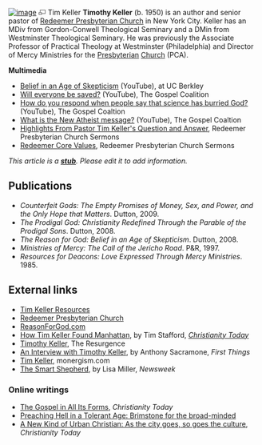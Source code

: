[![image](images/d/d9/Tim_keller.jpg)](http://www.theopedia.com/File:Tim_keller.jpg)
[![image](data:image/png;base64,iVBORw0KGgoAAAANSUhEUgAAAA8AAAALCAAAAACFLIiAAAAAAnRSTlMA/1uRIrUAAABPSURBVAjXY/j///+5vXDwjAHIr26ZAgXZe8H8a/+hoIcw/9nevdVL9+79DuPvzQYZFPUezu8BMZLXgkExnD8HAu6hqv//n+HZVjD4DuUDAKlChD3fj6aPAAAAAElFTkSuQmCC)](http://www.theopedia.com/File:Tim_keller.jpg "Enlarge")
Tim Keller
**Timothy Keller** (b. 1950) is an author and senior pastor of
[Redeemer Presbyterian Church](http://www.redeemer.com/) in New
York City. Keller has an MDiv from Gordon-Conwell Theological
Seminary and a DMin from Westminster Theological Seminary. He was
previously the Associate Professor of Practical Theology at
Westminster (Philadelphia) and Director of Mercy Ministries for the
[Presbyterian](Presbyterian "Presbyterian")
[Church](Church "Church") (PCA).

**Multimedia**

-   [Belief in an Age of Skepticism](http://www.youtube.com/watch?v=C9fmKSwuoDE)
    (YouTube), at UC Berkley
-   [Will everyone be saved?](http://www.youtube.com/watch?v=_2qeJMUnkik&NR=1)
    (YouTube), The Gospel Coalition
-   [How do you respond when people say that science has burried God?](http://www.youtube.com/watch?v=KWY7vi5NRq8&feature=related)
    (YouTube), The Gospel Coaltion
-   [What is the New Atheist message?](http://www.youtube.com/watch?v=sOusFD9PnsA&feature=related)
    (YouTube), The Gospel Coaltion
-   [Highlights From Pastor Tim Keller's Question and Answer](http://sermons.redeemer.com/store/index.cfm?fuseaction=category.display&category_ID=28),
    Redeemer Presbyterian Church Sermons
-   [Redeemer Core Values](http://sermons.redeemer.com/store/index.cfm?fuseaction=category.display&category_ID=23),
    Redeemer Presbyterian Church Sermons

*This article is a **[stub](http://www.theopedia.com/Category:Theopedia_stubs "Category:Theopedia stubs")**. Please edit it to add information.*
## Publications

-   *Counterfeit Gods: The Empty Promises of Money, Sex, and Power, and the Only Hope that Matters*.
    Dutton, 2009.
-   *The Prodigal God: Christianity Redefined Through the Parable of the Prodigal Sons*.
    Dutton, 2008.
-   *The Reason for God: Belief in an Age of Skepticism*. Dutton,
    2008.
-   *Ministries of Mercy: The Call of the Jericho Road*. P&R, 1997.
-   *Resources for Deacons: Love Expressed Through Mercy Ministries*.
    1985.

## External links

-   [Tim Keller Resources](http://www.stevekmccoy.com/reformissionary/2005/07/tim_keller_arti.html)
-   [Redeemer Presbyterian Church](http://www.redeemer.com/)
-   [ReasonForGod.com](http://www.reasonforgod.com/)
-   [How Tim Keller Found Manhattan](http://www.christianitytoday.com/ct/2009/june/15.20.html),
    by Tim Stafford,
    *[Christianity Today](Christianity_Today "Christianity Today")*
-   [Timothy Keller](http://www.theresurgence.com/profile_timothy_keller),
    The Resurgence
-   [An Interview with Timothy Keller](http://www.firstthings.com/onthesquare/?p=981),
    by Anthony Sacramone, *First Things*
-   [Tim Keller](http://www.monergism.com/thethreshold/articles/bio/timkeller.html),
    monergism.com
-   [The Smart Shepherd](http://www.newsweek.com/id/109609), by
    Lisa Miller, *Newsweek*

### Online writings

-   [The Gospel in All Its Forms](http://www.christianitytoday.com/le/2008/002/9.74.html),
    *Christianity Today*
-   [Preaching Hell in a Tolerant Age: Brimstone for the broad-minded](http://www.theresurgence.com/tim_keller_1997_preaching_hell_in_a_tolerant_age)
-   [A New Kind of Urban Christian: As the city goes, so goes the culture](http://www.christianitytoday.com/ct/2006/may/1.36.html),
    *Christianity Today*



